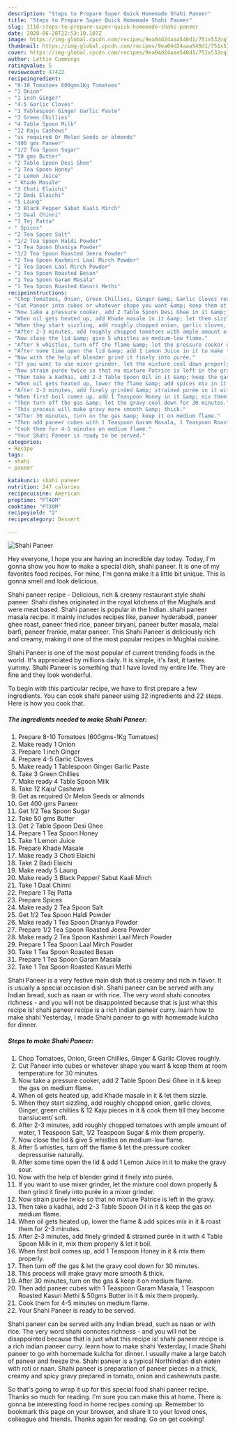 ```yaml
---
description: "Steps to Prepare Super Quick Homemade Shahi Paneer"
title: "Steps to Prepare Super Quick Homemade Shahi Paneer"
slug: 1116-steps-to-prepare-super-quick-homemade-shahi-paneer
date: 2020-06-20T22:53:10.107Z
image: https://img-global.cpcdn.com/recipes/9ea04d24aaa540d1/751x532cq70/shahi-paneer-recipe-main-photo.jpg
thumbnail: https://img-global.cpcdn.com/recipes/9ea04d24aaa540d1/751x532cq70/shahi-paneer-recipe-main-photo.jpg
cover: https://img-global.cpcdn.com/recipes/9ea04d24aaa540d1/751x532cq70/shahi-paneer-recipe-main-photo.jpg
author: Lettie Cummings
ratingvalue: 5
reviewcount: 47422
recipeingredient:
- "8-10 Tomatoes 600gms1Kg Tomatoes"
- "1 Onion"
- "1 inch Ginger"
- "4-5 Garlic Cloves"
- "1 Tablespoon Ginger Garlic Paste"
- "3 Green Chillies"
- "4 Table Spoon Milk"
- "12 Kaju Cashews"
- "as required Or Melon Seeds or almonds"
- "400 gms Paneer"
- "1/2 Tea Spoon Sugar"
- "50 gms Butter"
- "2 Table Spoon Desi Ghee"
- "1 Tea Spoon Honey"
- "1 Lemon Juice"
- " Khade Masale"
- "3 Choti Elaichi"
- "2 Badi Elaichi"
- "5 Laung"
- "3 Black Pepper Sabut Kaali Mirch"
- "1 Daal Chinni"
- "1 Tej Patta"
- " Spices"
- "2 Tea Spoon Salt"
- "1/2 Tea Spoon Haldi Powder"
- "1 Tea Spoon Dhaniya Powder"
- "1/2 Tea Spoon Roasted Jeera Powder"
- "2 Tea Spoon Kashmiri Laal Mirch Powder"
- "1 Tea Spoon Laal Mirch Powder"
- "1 Tea Spoon Roasted Besan"
- "1 Tea Spoon Garam Masala"
- "1 Tea Spoon Roasted Kasuri Methi"
recipeinstructions:
- "Chop Tomatoes, Onion, Green Chillies, Ginger &amp; Garlic Cloves roughly."
- "Cut Paneer into cubes or whatever shape you want &amp; keep them at room temperature for 30 minutes."
- "Now take a pressure cooker, add 2 Table Spoon Desi Ghee in it &amp; keep the gas on medium flame."
- "When oil gets heated up, add Khade masale in it &amp; let them sizzle."
- "When they start sizzling, add roughly chopped onion, garlic cloves, Ginger, green chillies &amp; 12 Kaju pieces in it &amp; cook them till they become translucent/ soft."
- "After 2-3 minutes, add roughly chopped tomatoes with ample amount of water, 1 Teaspoon Salt, 1/2 Teaspoon Sugar &amp; mix them properly."
- "Now close the lid &amp; give 5 whistles on medium-low flame."
- "After 5 whistles, turn off the flame &amp; let the pressure cooker depressurise naturally."
- "After some time open the lid &amp; add 1 Lemon Juice in it to make the gravy sour."
- "Now with the help of blender grind it finely into purée."
- "If you want to use mixer grinder, let the mixture cool down properly &amp; then grind it finely into purée in a mixer grinder."
- "Now strain purée twice so that no mixture Patrice is left in the gravy."
- "Then take a kadhai, add 2-3 Table Spoon Oil in it &amp; keep the gas on medium flame."
- "When oil gets heated up, lower the flame &amp; add spices mix in it &amp; roast them for 2-3 minutes."
- "After 2-3 minutes, add finely grinded &amp; strained purée in it with 4 Table Spoon Milk in it, mix them properly &amp; let it boil."
- "When first boil comes up, add 1 Teaspoon Honey in it &amp; mix them properly."
- "Then turn off the gas &amp; let the gravy cool down for 30 minutes."
- "This process will make gravy more smooth &amp; thick."
- "After 30 minutes, turn on the gas &amp; keep it on medium flame."
- "Then add paneer cubes with 1 Teaspoon Garam Masala, 1 Teaspoon Roasted Kasuri Methi &amp; 50gms Butter in it &amp; mix them properly."
- "Cook them for 4-5 minutes on medium flame."
- "Your Shahi Paneer is ready to be served."
categories:
- Recipe
tags:
- shahi
- paneer

katakunci: shahi paneer 
nutrition: 247 calories
recipecuisine: American
preptime: "PT40M"
cooktime: "PT39M"
recipeyield: "2"
recipecategory: Dessert

---
```



![Shahi Paneer](https://img-global.cpcdn.com/recipes/9ea04d24aaa540d1/751x532cq70/shahi-paneer-recipe-main-photo.jpg)

Hey everyone, I hope you are having an incredible day today. Today, I'm gonna show you how to make a special dish, shahi paneer. It is one of my favorites food recipes. For mine, I'm gonna make it a little bit unique. This is gonna smell and look delicious.

Shahi paneer recipe - Delicious, rich &amp; creamy restaurant style shahi paneer. Shahi dishes originated in the royal kitchens of the Mughals and were meat based. Shahi paneer is popular in the Indian..shahi paneer masala recipe. it mainly includes recipes like, paneer hyderabadi, paneer ghee roast, paneer fried rice, paneer biryani, paneer butter masala, malai barfi, paneer frankie, matar paneer. This Shahi Paneer is deliciously rich and creamy, making it one of the most popular recipes in Mughlai cuisine.

Shahi Paneer is one of the most popular of current trending foods in the world. It's appreciated by millions daily. It is simple, it's fast, it tastes yummy. Shahi Paneer is something that I have loved my entire life. They are fine and they look wonderful.


To begin with this particular recipe, we have to first prepare a few ingredients. You can cook shahi paneer using 32 ingredients and 22 steps. Here is how you cook that.

<!--inarticleads1-->

##### The ingredients needed to make Shahi Paneer:

1. Prepare 8-10 Tomatoes (600gms-1Kg Tomatoes)
1. Make ready 1 Onion
1. Prepare 1 inch Ginger
1. Prepare 4-5 Garlic Cloves
1. Make ready 1 Tablespoon Ginger Garlic Paste
1. Take 3 Green Chillies
1. Make ready 4 Table Spoon Milk
1. Take 12 Kaju/ Cashews
1. Get as required Or Melon Seeds or almonds
1. Get 400 gms Paneer
1. Get 1/2 Tea Spoon Sugar
1. Take 50 gms Butter
1. Get 2 Table Spoon Desi Ghee
1. Prepare 1 Tea Spoon Honey
1. Take 1 Lemon Juice
1. Prepare  Khade Masale
1. Make ready 3 Choti Elaichi
1. Take 2 Badi Elaichi
1. Make ready 5 Laung
1. Make ready 3 Black Pepper/ Sabut Kaali Mirch
1. Take 1 Daal Chinni
1. Prepare 1 Tej Patta
1. Prepare  Spices
1. Make ready 2 Tea Spoon Salt
1. Get 1/2 Tea Spoon Haldi Powder
1. Make ready 1 Tea Spoon Dhaniya Powder
1. Prepare 1/2 Tea Spoon Roasted Jeera Powder
1. Make ready 2 Tea Spoon Kashmiri Laal Mirch Powder
1. Prepare 1 Tea Spoon Laal Mirch Powder
1. Take 1 Tea Spoon Roasted Besan
1. Prepare 1 Tea Spoon Garam Masala
1. Take 1 Tea Spoon Roasted Kasuri Methi


Shahi Paneer is a very festive main dish that is creamy and rich in flavor. It is usually a special occasion dish. Shahi paneer can be served with any Indian bread, such as naan or with rice. The very word shahi connotes richness - and you will not be disappointed because that is just what this recipe is! shahi paneer recipe is a rich indian paneer curry. learn how to make shahi Yesterday, I made Shahi paneer to go with homemade kulcha for dinner. 

<!--inarticleads2-->

##### Steps to make Shahi Paneer:

1. Chop Tomatoes, Onion, Green Chillies, Ginger &amp; Garlic Cloves roughly.
1. Cut Paneer into cubes or whatever shape you want &amp; keep them at room temperature for 30 minutes.
1. Now take a pressure cooker, add 2 Table Spoon Desi Ghee in it &amp; keep the gas on medium flame.
1. When oil gets heated up, add Khade masale in it &amp; let them sizzle.
1. When they start sizzling, add roughly chopped onion, garlic cloves, Ginger, green chillies &amp; 12 Kaju pieces in it &amp; cook them till they become translucent/ soft.
1. After 2-3 minutes, add roughly chopped tomatoes with ample amount of water, 1 Teaspoon Salt, 1/2 Teaspoon Sugar &amp; mix them properly.
1. Now close the lid &amp; give 5 whistles on medium-low flame.
1. After 5 whistles, turn off the flame &amp; let the pressure cooker depressurise naturally.
1. After some time open the lid &amp; add 1 Lemon Juice in it to make the gravy sour.
1. Now with the help of blender grind it finely into purée.
1. If you want to use mixer grinder, let the mixture cool down properly &amp; then grind it finely into purée in a mixer grinder.
1. Now strain purée twice so that no mixture Patrice is left in the gravy.
1. Then take a kadhai, add 2-3 Table Spoon Oil in it &amp; keep the gas on medium flame.
1. When oil gets heated up, lower the flame &amp; add spices mix in it &amp; roast them for 2-3 minutes.
1. After 2-3 minutes, add finely grinded &amp; strained purée in it with 4 Table Spoon Milk in it, mix them properly &amp; let it boil.
1. When first boil comes up, add 1 Teaspoon Honey in it &amp; mix them properly.
1. Then turn off the gas &amp; let the gravy cool down for 30 minutes.
1. This process will make gravy more smooth &amp; thick.
1. After 30 minutes, turn on the gas &amp; keep it on medium flame.
1. Then add paneer cubes with 1 Teaspoon Garam Masala, 1 Teaspoon Roasted Kasuri Methi &amp; 50gms Butter in it &amp; mix them properly.
1. Cook them for 4-5 minutes on medium flame.
1. Your Shahi Paneer is ready to be served.


Shahi paneer can be served with any Indian bread, such as naan or with rice. The very word shahi connotes richness - and you will not be disappointed because that is just what this recipe is! shahi paneer recipe is a rich indian paneer curry. learn how to make shahi Yesterday, I made Shahi paneer to go with homemade kulcha for dinner. I usually make a large batch of paneer and freeze the. Shahi paneer is a typical NorthIndian dish eaten with roti or naan. Shahi paneer is preparation of paneer pieces in a thick, creamy and spicy gravy prepared in tomato, onion and cashewnuts paste. 

So that's going to wrap it up for this special food shahi paneer recipe. Thanks so much for reading. I'm sure you can make this at home. There is gonna be interesting food in home recipes coming up. Remember to bookmark this page on your browser, and share it to your loved ones, colleague and friends. Thanks again for reading. Go on get cooking!
